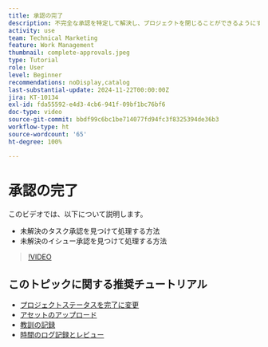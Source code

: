 ```yaml
---
title: 承認の完了
description: 不完全な承認を特定して解決し、プロジェクトを閉じることができるようにする方法について説明します。
activity: use
team: Technical Marketing
feature: Work Management
thumbnail: complete-approvals.jpeg
type: Tutorial
role: User
level: Beginner
recommendations: noDisplay,catalog
last-substantial-update: 2024-11-22T00:00:00Z
jira: KT-10134
exl-id: fda55592-e4d3-4cb6-941f-09bf1bc76bf6
doc-type: video
source-git-commit: bbdf99c6bc1be714077fd94fc3f8325394de36b3
workflow-type: ht
source-wordcount: '65'
ht-degree: 100%

---
```


# 承認の完了

このビデオでは、以下について説明します。

* 未解決のタスク承認を見つけて処理する方法
* 未解決のイシュー承認を見つけて処理する方法

>[!VIDEO](https://video.tv.adobe.com/v/3439422/?quality=12&learn=on&enablevpops=1)

## このトピックに関する推奨チュートリアル

* [プロジェクトステータスを完了に変更](/help/manage-work/projects/change-the-project-status.md)
* [アセットのアップロード](/help/manage-work/close-a-project/upload-assets.md)
* [教訓の記録](/help/manage-work/close-a-project/lessons-learned-from-closing-a-project.md)
* [時間のログ記録とレビュー](/help/manage-work/close-a-project/log-and-review-hours.md)

